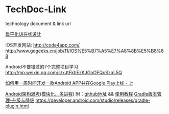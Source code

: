 # TechDoc-Link
technology document &amp; link url

[扁平化UI在线设计](https://www.materialpalette.com/) 

 IOS开发网站:
 http://code4app.com/
 http://www.gogeeks.cn/job/11/IOS%E5%B7%A5%E7%A8%8B%E5%B8%88 
 
 Android不要错过的7个完整项目学习 http://mp.weixin.qq.com/s/xJtFkhEzKJGoOFQoSzqL5Q
 
 [如何用一周时间开发一款Android APP并在Google Play上线 - 上](http://www.jianshu.com/p/b08e3ef22bce)
 
 [Android架构思考(模块化、多进程)](http://blog.spinytech.com/2016/12/28/android_modularization/) 附：[github地址](https://github.com/SpinyTech/ModularizationArchitecture) && [使用教程](http://blog.spinytech.com/2017/02/01/ma_get_start_cn/)
 [Gradle版本管理-升级与降级](http://hucaihua.cn/2016/09/27/Gradle_upgrade/)
 https://developer.android.com/studio/releases/gradle-plugin.html
